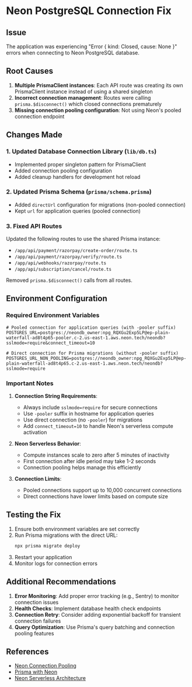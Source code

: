 # Neon PostgreSQL Connection Fix

## Issue
The application was experiencing "Error { kind: Closed, cause: None }" errors when connecting to Neon PostgreSQL database.

## Root Causes
1. **Multiple PrismaClient instances**: Each API route was creating its own PrismaClient instance instead of using a shared singleton
2. **Incorrect connection management**: Routes were calling `prisma.$disconnect()` which closed connections prematurely
3. **Missing connection pooling configuration**: Not using Neon's pooled connection endpoint

## Changes Made

### 1. Updated Database Connection Library (`lib/db.ts`)
- Implemented proper singleton pattern for PrismaClient
- Added connection pooling configuration
- Added cleanup handlers for development hot reload

### 2. Updated Prisma Schema (`prisma/schema.prisma`)
- Added `directUrl` configuration for migrations (non-pooled connection)
- Kept `url` for application queries (pooled connection)

### 3. Fixed API Routes
Updated the following routes to use the shared Prisma instance:
- `/app/api/payment/razorpay/create-order/route.ts`
- `/app/api/payment/razorpay/verify/route.ts`
- `/app/api/webhooks/razorpay/route.ts`
- `/app/api/subscription/cancel/route.ts`

Removed `prisma.$disconnect()` calls from all routes.

## Environment Configuration

### Required Environment Variables

```env
# Pooled connection for application queries (with -pooler suffix)
POSTGRES_URL=postgres://neondb_owner:npg_RQXGu2Exp5LP@ep-plain-waterfall-ad8t4p65-pooler.c-2.us-east-1.aws.neon.tech/neondb?sslmode=require&connect_timeout=10

# Direct connection for Prisma migrations (without -pooler suffix)
POSTGRES_URL_NON_POOLING=postgres://neondb_owner:npg_RQXGu2Exp5LP@ep-plain-waterfall-ad8t4p65.c-2.us-east-1.aws.neon.tech/neondb?sslmode=require
```

### Important Notes

1. **Connection String Requirements**:
   - Always include `sslmode=require` for secure connections
   - Use `-pooler` suffix in hostname for application queries
   - Use direct connection (no `-pooler`) for migrations
   - Add `connect_timeout=10` to handle Neon's serverless compute activation

2. **Neon Serverless Behavior**:
   - Compute instances scale to zero after 5 minutes of inactivity
   - First connection after idle period may take 1-2 seconds
   - Connection pooling helps manage this efficiently

3. **Connection Limits**:
   - Pooled connections support up to 10,000 concurrent connections
   - Direct connections have lower limits based on compute size

## Testing the Fix

1. Ensure both environment variables are set correctly
2. Run Prisma migrations with the direct URL:
   ```bash
   npx prisma migrate deploy
   ```
3. Restart your application
4. Monitor logs for connection errors

## Additional Recommendations

1. **Error Monitoring**: Add proper error tracking (e.g., Sentry) to monitor connection issues
2. **Health Checks**: Implement database health check endpoints
3. **Connection Retry**: Consider adding exponential backoff for transient connection failures
4. **Query Optimization**: Use Prisma's query batching and connection pooling features

## References
- [Neon Connection Pooling](https://neon.tech/docs/connect/connection-pooling)
- [Prisma with Neon](https://www.prisma.io/docs/orm/overview/databases/neon)
- [Neon Serverless Architecture](https://neon.tech/docs/introduction/serverless)